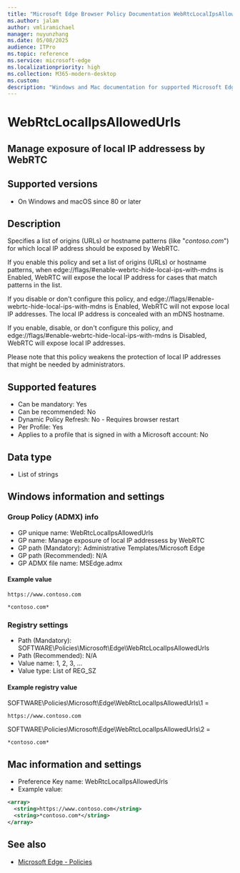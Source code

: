 ```yaml
---
title: "Microsoft Edge Browser Policy Documentation WebRtcLocalIpsAllowedUrls"
ms.author: jalam
author: vmliramichael
manager: nuyunzhang
ms.date: 05/08/2025
audience: ITPro
ms.topic: reference
ms.service: microsoft-edge
ms.localizationpriority: high
ms.collection: M365-modern-desktop
ms.custom:
description: "Windows and Mac documentation for supported Microsoft Edge Browser policy: Manage exposure of local IP addressess by WebRTC"
---
```


<!--THIS FILE IS AUTOMATICALLY GENERATED. MANUAL CHANGES WILL BE OVERWRITTEN.-->
<!--Please contact the Microsoft Edge Manageability team with any questions.-->

# WebRtcLocalIpsAllowedUrls

## Manage exposure of local IP addressess by WebRTC


## Supported versions

- On Windows and macOS since 80 or later

## Description

Specifies a list of origins (URLs) or hostname patterns (like "*contoso.com*") for which local IP address should be exposed by WebRTC.

If you enable this policy and set a list of origins (URLs) or hostname patterns, when edge://flags/#enable-webrtc-hide-local-ips-with-mdns is Enabled, WebRTC will expose the local IP address for cases that match patterns in the list.

If you disable or don't configure this policy, and edge://flags/#enable-webrtc-hide-local-ips-with-mdns is Enabled, WebRTC will not expose local IP addresses. The local IP address is concealed with an mDNS hostname.

If you enable, disable, or don't configure this policy, and edge://flags/#enable-webrtc-hide-local-ips-with-mdns is Disabled, WebRTC will expose local IP addresses.

Please note that this policy weakens the protection of local IP addresses that might be needed by administrators.

## Supported features

- Can be mandatory: Yes
- Can be recommended: No
- Dynamic Policy Refresh: No - Requires browser restart
- Per Profile: Yes
- Applies to a profile that is signed in with a Microsoft account: No

## Data type

- List of strings

## Windows information and settings

### Group Policy (ADMX) info

- GP unique name: WebRtcLocalIpsAllowedUrls
- GP name: Manage exposure of local IP addressess by WebRTC
- GP path (Mandatory): Administrative Templates/Microsoft Edge
- GP path (Recommended): N/A
- GP ADMX file name: MSEdge.admx

#### Example value

```
https://www.contoso.com
```

```
*contoso.com*
```

### Registry settings

- Path (Mandatory): SOFTWARE\Policies\Microsoft\Edge\WebRtcLocalIpsAllowedUrls
- Path (Recommended): N/A
- Value name: 1, 2, 3, ...
- Value type: List of REG_SZ

#### Example registry value

SOFTWARE\Policies\Microsoft\Edge\WebRtcLocalIpsAllowedUrls\1 =
```
https://www.contoso.com
```

SOFTWARE\Policies\Microsoft\Edge\WebRtcLocalIpsAllowedUrls\2 =
```
*contoso.com*
```




## Mac information and settings

- Preference Key name: WebRtcLocalIpsAllowedUrls
- Example value:

```xml
<array>
  <string>https://www.contoso.com</string>
  <string>*contoso.com*</string>
</array>
```

## See also
- [Microsoft Edge - Policies](../microsoft-edge-policies.md)
